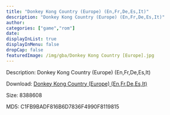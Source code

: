 ```yaml
---
title: "Donkey Kong Country (Europe) (En,Fr,De,Es,It)"
description: "Donkey Kong Country (Europe) (En,Fr,De,Es,It)"
author: 
categories: ["game","rom"]
date: 
displayInList: true
displayInMenu: false
dropCap: false
featuredImage: /img/gba/Donkey Kong Country [Europe].jpg
---
```


Description: Donkey Kong Country (Europe) (En,Fr,De,Es,It)

Download: <a style="text-decoration:underline;" href="https://mega.nz/#!mOIi0STR!9vRy-jXPlhavwc0vMjfBIirsNyQCo3nVoxF_hTacGzY" target = "_blank" rel = "nofollow" > Donkey Kong Country (Europe) (En,Fr,De,Es,It)</a>

Size: 8388608

MD5: C1FB9BADF816B6D7836F4990F8119815

